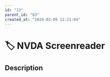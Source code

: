 ```yaml
---
id: "13"
parent_id: "63"
created_at: "2024-03-09 12:21:04"
---
```


# 🏷️ NVDA Screenreader

## Description

